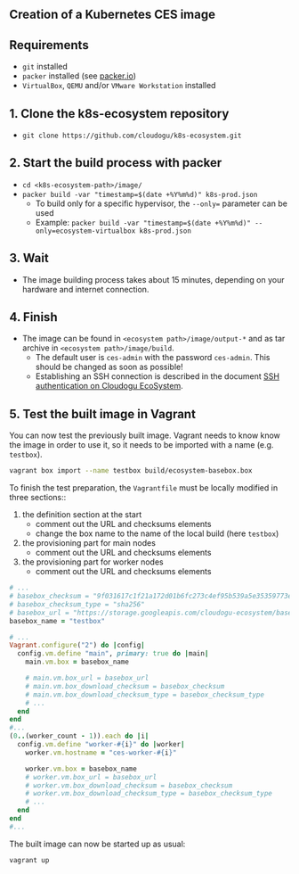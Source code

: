 ## Creation of a Kubernetes CES image

## Requirements

- `git` installed
- `packer` installed (see [packer.io](https://www.packer.io/))
- `VirtualBox`, `QEMU` and/or `VMware Workstation` installed

## 1. Clone the k8s-ecosystem repository

- `git clone https://github.com/cloudogu/k8s-ecosystem.git`

## 2. Start the build process with packer

- `cd <k8s-ecosystem-path>/image/`
- `packer build -var "timestamp=$(date +%Y%m%d)" k8s-prod.json`
   - To build only for a specific hypervisor, the `--only=` parameter can be used
   - Example: `packer build -var "timestamp=$(date +%Y%m%d)" --only=ecosystem-virtualbox k8s-prod.json`

## 3. Wait

- The image building process takes about 15 minutes, depending on your hardware and internet connection.

## 4. Finish

- The image can be found in `<ecosystem path>/image/output-*` and as tar archive in `<ecosystem path>/image/build`.
   - The default user is `ces-admin` with the password `ces-admin`. This should be changed as soon as possible!
   - Establishing an SSH connection is described in the
     document [SSH authentication on Cloudogu EcoSystem](../operations/ssh_authentication_en.md).

## 5. Test the built image in Vagrant

You can now test the previously built image. Vagrant needs to know know the image in order to use it, so it needs to be imported with a name (e.g. `testbox`).

```bash
vagrant box import --name testbox build/ecosystem-basebox.box
```

To finish the test preparation, the `Vagrantfile` must be locally modified in three sections::

1. the definition section at the start
   - comment out the URL and checksums elements
   - change the box name to the name of the local build (here `testbox`)
2. the provisioning part for main nodes
   - comment out the URL and checksums elements
3. the provisioning part for worker nodes
   - comment out the URL and checksums elements

```ruby
# ...
# basebox_checksum = "9f031617c1f21a172d01b6fc273c4ef95b539a5e35359773eaebdcabdff2d00f"
# basebox_checksum_type = "sha256"
# basebox_url = "https://storage.googleapis.com/cloudogu-ecosystem/basebox-mn/" + basebox_version + "/basebox-mn-" + basebox_version + ".box"
basebox_name = "testbox"

# ...
Vagrant.configure("2") do |config|
  config.vm.define "main", primary: true do |main|
    main.vm.box = basebox_name

    # main.vm.box_url = basebox_url
    # main.vm.box_download_checksum = basebox_checksum
    # main.vm.box_download_checksum_type = basebox_checksum_type
    # ...
  end
end
#...
(0..(worker_count - 1)).each do |i|
  config.vm.define "worker-#{i}" do |worker|
    worker.vm.hostname = "ces-worker-#{i}"

    worker.vm.box = basebox_name
    # worker.vm.box_url = basebox_url
    # worker.vm.box_download_checksum = basebox_checksum
    # worker.vm.box_download_checksum_type = basebox_checksum_type
    # ...
  end
end
#...
```

The built image can now be started up as usual:

```bash
vagrant up
```
